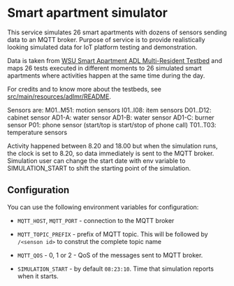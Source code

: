 # Smart apartment simulator

This service simulates 26 smart apartments with dozens of sensors sending data to an MQTT broker. 
Purpose of service is to provide realistically looking simulated data for IoT platform testing and demonstration.

Data is taken from [WSU Smart Apartment ADL Multi-Resident Testbed](http://casas.wsu.edu/datasets/) 
and maps 26 tests executed in different moments 
to 26 simulated smart apartments where activities happen at the same time during the day.

For credits and to know more about the testbeds, see [src/main/resources/adlmr/README](src/main/resources/adlmr/README).

Sensors are:
   M01..M51:  motion sensors
   I01..I08:  item sensors
   D01..D12:  cabinet sensor
   AD1-A:     water sensor
   AD1-B:     water sensor
   AD1-C:     burner sensor
   P01:       phone sensor (start/top is start/stop of phone call)
   T01..T03:  temperature sensors

Activity happened between 8.20 and 18.00 but when the simulation runs, the clock is set to 8.20, 
so data immediately is sent to the MQTT broker. Simulation user can change the start date 
with env variable to SIMULATION_START to shift the starting point of the simulation.

## Configuration

You can use the following environment variables for configuration:

- `MQTT_HOST`, `MQTT_PORT` - connection to the MQTT broker

- `MQTT_TOPIC_PREFIX` - prefix of MQTT topic. This will be followed by `/<senson id>` to construt the complete topic name

- `MQTT_QOS` - 0, 1 or 2 - QoS of the messages sent to MQTT broker.

- `SIMULATION_START` - by default `08:23:10`. Time that simulation reports when it starts. 

